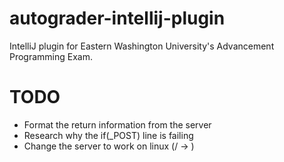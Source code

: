 # autograder-intellij-plugin
IntelliJ plugin for Eastern Washington University's Advancement Programming Exam. 

# TODO
- Format the return information from the server
- Research why the if(_POST) line is failing
- Change the server to work on linux (/ -> \)
